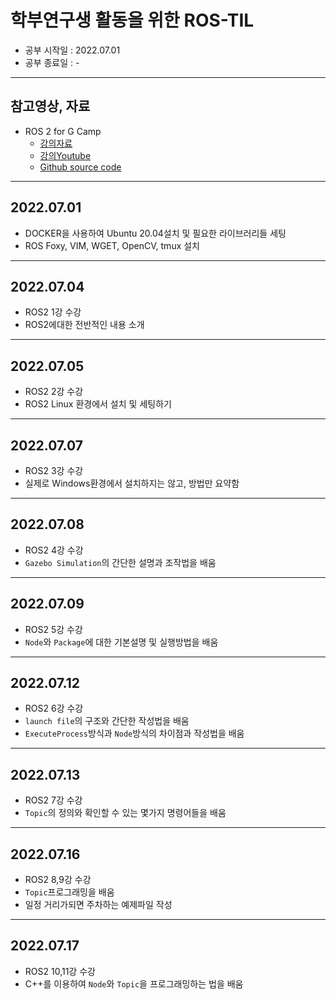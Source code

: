 # 학부연구생 활동을 위한 ROS-TIL

- 공부 시작일 : 2022.07.01
- 공부 종료일 : -

---

## 참고영상, 자료

- ROS 2 for G Camp
  - [강의자료](https://puzzling-cashew-c4c.notion.site/ROS-2-for-G-Camp-6f86b29e997e445badb69cc0af825a71)
  - [강의Youtube](https://youtu.be/X9uYIumhU8E)
  - [Github source code](https://github.com/Road-Balance/gcamp_ros2_basic)

---

## 2022.07.01

- DOCKER을 사용하여 Ubuntu 20.04설치 및 필요한 라이브러리들 세팅
- ROS Foxy, VIM, WGET, OpenCV, tmux 설치

---

## 2022.07.04

- ROS2 1강 수강
- ROS2에대한 전반적인 내용 소개

---

## 2022.07.05

- ROS2 2강 수강
- ROS2 Linux 환경에서 설치 및 세팅하기

---

## 2022.07.07

- ROS2 3강 수강
- 실제로 Windows환경에서 설치하지는 않고, 방법만 요약함

---

## 2022.07.08

- ROS2 4강 수강
- `Gazebo Simulation`의 간단한 설명과 조작법을 배움

---

## 2022.07.09

- ROS2 5강 수강
- `Node`와 `Package`에 대한 기본설명 및 실행방법을 배움

---

## 2022.07.12

- ROS2 6강 수강
- `launch file`의 구조와 간단한 작성법을 배움
- `ExecuteProcess`방식과 `Node`방식의 차이점과 작성법을 배움

---

## 2022.07.13

- ROS2 7강 수강
- `Topic`의 정의와 확인할 수 있는 몇가지 명령어들을 배움

---

## 2022.07.16

- ROS2 8,9강 수강
- `Topic`프로그래밍을 배움
- 일정 거리가되면 주차하는 예제파일 작성

---

## 2022.07.17

- ROS2 10,11강 수강
- C++를 이용하여 `Node`와 `Topic`을 프로그래밍하는 법을 배움